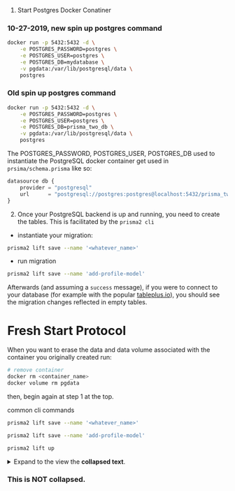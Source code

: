 1. Start Postgres Docker Conatiner

### 10-27-2019, new spin up postgres command

```sh
docker run -p 5432:5432 -d \
    -e POSTGRES_PASSWORD=postgres \
    -e POSTGRES_USER=postgres \
    -e POSTGRES_DB=mydatabase \
    -v pgdata:/var/lib/postgresql/data \
    postgres
```
### Old spin up postgres command
```sh
docker run -p 5432:5432 -d \
    -e POSTGRES_PASSWORD=postgres \
    -e POSTGRES_USER=postgres \
    -e POSTGRES_DB=prisma_two_db \
    -v pgdata:/var/lib/postgresql/data \
    postgres
```

The POSTGRES_PASSWORD, POSTGRES_USER, POSTGRES_DB used to instantiate the PostgreSQL docker container get used in `prsima/schema.prisma` like so:

```js
datasource db {
    provider = "postgresql"
    url      = "postgresql://postgres:postgres@localhost:5432/prisma_two_db?schema=prisma_two_db_schema"
}
```

2. Once your PostgreSQL backend is up and running, you need to create the tables. This is facilitated by the `prisma2 cli`

-   instantiate your migration:

```sh
prisma2 lift save --name '<whatever_name>'
```

-   run migration

```sh
prisma2 lift save --name 'add-profile-model'
```

Afterwards (and assuming a `success` message), if you were to connect to your database (for example with the popular [tableplus.io](https://tableplus.io/)), you should see the migration changes reflected in empty tables.

# Fresh Start Protocol

When you want to erase the data and data volume associated with the container you originally created run:

```sh
# remove container
docker rm <container_name>
docker volume rm pgdata
```

then, begin again at step 1 at the top.

common cli commands

```sh
prisma2 lift save --name '<whatever_name>'
```

```sh
prisma2 lift save --name 'add-profile-model'
```

```sh
prisma2 lift up
```

<Details><Summary>Expand to the view the <strong>collapsed text</strong>.</Summary>

### This is collapsed.

</Details>

### This is NOT collapsed.
